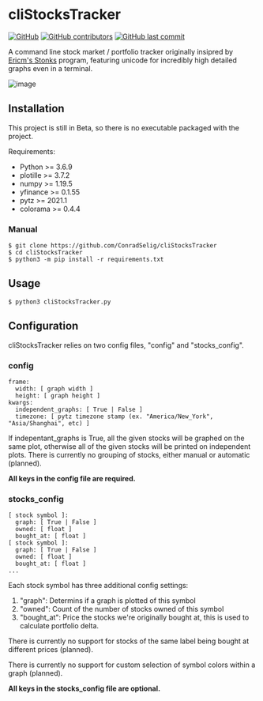 # cliStocksTracker
[![GitHub](https://img.shields.io/github/license/ConradSelig/cliStocksTracker?style=for-the-badge)](https://github.com/ConradSelig/cliStocksTracker/blob/main/LICENSE)
[![GitHub contributors](https://img.shields.io/github/contributors/ConradSelig/cliStocksTracker?style=for-the-badge)](https://github.com/ConradSelig/cliStocksTracker/graphs/contributors)
[![GitHub last commit](https://img.shields.io/github/last-commit/ConradSelig/cliStocksTracker?style=for-the-badge)](https://github.com/ConradSelig/cliStocksTracker/commits/main)

A command line stock market / portfolio tracker originally insipred by [Ericm's Stonks](https://github.com/ericm/stonks) program, featuring unicode for incredibly high detailed
graphs even in a terminal.

![image](https://user-images.githubusercontent.com/31974507/107873060-ac3af380-6e6c-11eb-8673-10fed1a16f0a.png)

## Installation

This project is still in Beta, so there is no executable packaged with the project.

Requirements:
  * Python >= 3.6.9
  * plotille >= 3.7.2
  * numpy >= 1.19.5
  * yfinance >= 0.1.55
  * pytz >= 2021.1
  * colorama >= 0.4.4
  
### Manual
```
$ git clone https://github.com/ConradSelig/cliStocksTracker
$ cd cliStocksTracker
$ python3 -m pip install -r requirements.txt
```

## Usage
```
$ python3 cliStocksTracker.py
```
## Configuration

cliStocksTracker relies on two config files, "config" and "stocks_config".

### config

```
frame:
  width: [ graph width ]
  height: [ graph height ]
kwargs:
  independent_graphs: [ True | False ]
  timezone: [ pytz timezone stamp (ex. "America/New_York", "Asia/Shanghai", etc) ]
```
If indepentant_graphs is True, all the given stocks will be graphed on the same plot, otherwise all of the given stocks will be printed on independent plots.
There is currently no grouping of stocks, either manual or automatic (planned).

**All keys in the config file are required.**

### stocks_config

```
[ stock symbol ]:
  graph: [ True | False ]
  owned: [ float ]
  bought_at: [ float ]
[ stock symbol ]:
  graph: [ True | False ]
  owned: [ float ]
  bought_at: [ float ]
...
```

Each stock symbol has three additional config settings:
1. "graph": Determins if a graph is plotted of this symbol
2. "owned": Count of the number of stocks owned of this symbol
3. "bought_at": Price the stocks we're originally bought at, this is used to calculate portfolio delta.

There is currently no support for stocks of the same label being bought at different prices (planned).

There is currently no support for custom selection of symbol colors within a graph (planned).

**All keys in the stocks_config file are optional.**
